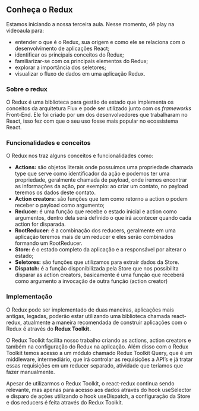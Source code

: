 ## Conheça o Redux

Estamos iniciando a nossa terceira aula. Nesse momento, dê play na videoaula para:

- entender o que é o Redux, sua origem e como ele se relaciona com o desenvolvimento de aplicações React;
- identificar os principais conceitos do Redux;
- familiarizar-se com os principais elementos do Redux;
- explorar a importância dos seletores;
- visualizar o fluxo de dados em uma aplicação Redux.

### Sobre o redux

O Redux é uma biblioteca para gestão de estado que implementa os conceitos da arquitetura Flux e pode ser utilizado junto com os _frameworks_ Front-End. Ele foi criado por um dos desenvolvedores que trabalharam no React, isso fez com que o seu uso fosse mais popular no ecossistema React.

### Funcionalidades e conceitos

O Redux nos traz alguns conceitos e funcionalidades como:

- **Actions:** são objetos literais onde possuímos uma propriedade chamada type que serve como identificador da ação e podemos ter uma propriedade, geralmente chamada de payload, onde iremos encontrar as informações da ação, por exemplo: ao criar um contato, no payload teremos os dados deste contato.
- **Action creators:** são funções que tem como retorno a action o podem receber o payload como argumento;
- **Reducer:** é uma função que recebe o estado inicial e action como argumentos, dentro dela será definido o que irá acontecer quando cada action for disparada.
- **RootReducer:** é a combinação dos reducers, geralmente em uma aplicação teremos mais de um reducer e eles serão combinados formando um RootReducer.
- **Store:** é o estado completo da aplicação e a responsável por alterar o estado;
- **Seletores:** são funções que utilizamos para extrair dados da Store.
- **Dispatch:** é a função disponibilizada pela Store que nos possibilita disparar as action creators, basicamente é uma função que receberá como argumento a invocação de outra função (action creator)

### Implementação

O Redux pode ser implementado de duas maneiras, aplicações mais antigas, legadas, poderão estar utilizando uma biblioteca chamada react-redux, atualmente a maneira recomendada de construir aplicações com o Redux é através do **Redux Toolkit.**

O Redux Toolkit facilita nosso trabalho criando as actions, action creators e também na configuração do Redux na aplicação. Além disso com o Redux Toolkit temos acesso a um módulo chamado Redux Toolkit Query, que é um middleware, intermediário, que irá controlar as requisições a API’s e já tratar essas requisições em um reducer separado, atividade que teríamos que fazer manualmente.

Apesar de utilizarmos o Redux Toolkit, o react-redux continua sendo relevante, mas apenas para acesso aos dados através do hook useSelector e disparo de ações utilizando o hook useDispatch, a configuração da Store e dos reducers é feita através do Redux Toolkit.
